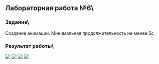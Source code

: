 ## Лабораторная работа №6\

### Задание\

Создание анимации. Минимальная продолжительность не менее 5с

### Результат работы\

![](./1.png)
![](./2.png)
![](./3.png)
![](./4.png)

